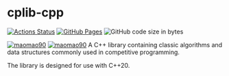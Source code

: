# cplib-cpp

[![Actions Status](https://github.com/maomao9-0/cplib-cpp/workflows/verify/badge.svg)](https://github.com/maomao9-0/cplib-cpp/actions) [![GitHub Pages](https://img.shields.io/static/v1?label=GitHub+Pages&message=+&color=brightgreen&logo=github)](https://maomao9-0.github.io/cplib-cpp/) ![GitHub code size in bytes](https://img.shields.io/github/languages/code-size/maomao9-0/cplib-cpp?style=flat-square)

[![maomao90](https://img.shields.io/endpoint?url=https%3A%2F%2Fatcoder-badges.now.sh%2Fapi%2Fatcoder%2Fjson%2Fmaomao90)](https://atcoder.jp/users/maomao90)
[![maomao90](https://img.shields.io/endpoint?url=https%3A%2F%2Fatcoder-badges.now.sh%2Fapi%2Fcodeforces%2Fjson%2Fmaomao90)](https://codeforces.com/profile/maomao90)
A C++ library containing classic algorithms and data structures commonly used in competitive programming.

The library is designed for use with C++20.
